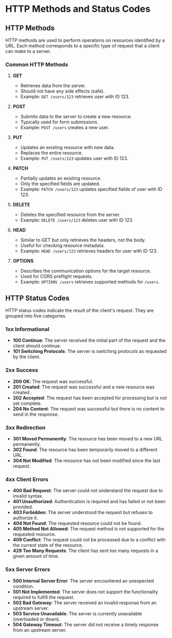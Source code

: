 # HTTP Methods and Status Codes

## HTTP Methods

HTTP methods are used to perform operations on resources identified by a URL. Each method corresponds to a specific type of request that a client can make to a server.

### Common HTTP Methods

1. **GET**

   - Retrieves data from the server.
   - Should not have any side effects (safe).
   - Example: `GET /users/123` retrieves user with ID 123.

2. **POST**

   - Submits data to the server to create a new resource.
   - Typically used for form submissions.
   - Example: `POST /users` creates a new user.

3. **PUT**

   - Updates an existing resource with new data.
   - Replaces the entire resource.
   - Example: `PUT /users/123` updates user with ID 123.

4. **PATCH**

   - Partially updates an existing resource.
   - Only the specified fields are updated.
   - Example: `PATCH /users/123` updates specified fields of user with ID 123.

5. **DELETE**

   - Deletes the specified resource from the server.
   - Example: `DELETE /users/123` deletes user with ID 123.

6. **HEAD**

   - Similar to GET but only retrieves the headers, not the body.
   - Useful for checking resource metadata.
   - Example: `HEAD /users/123` retrieves headers for user with ID 123.

7. **OPTIONS**
   - Describes the communication options for the target resource.
   - Used for CORS preflight requests.
   - Example: `OPTIONS /users` retrieves supported methods for `/users`.

## HTTP Status Codes

HTTP status codes indicate the result of the client's request. They are grouped into five categories.

### 1xx Informational

- **100 Continue**: The server received the initial part of the request and the client should continue.
- **101 Switching Protocols**: The server is switching protocols as requested by the client.

### 2xx Success

- **200 OK**: The request was successful.
- **201 Created**: The request was successful and a new resource was created.
- **202 Accepted**: The request has been accepted for processing but is not yet complete.
- **204 No Content**: The request was successful but there is no content to send in the response.

### 3xx Redirection

- **301 Moved Permanently**: The resource has been moved to a new URL permanently.
- **302 Found**: The resource has been temporarily moved to a different URL.
- **304 Not Modified**: The resource has not been modified since the last request.

### 4xx Client Errors

- **400 Bad Request**: The server could not understand the request due to invalid syntax.
- **401 Unauthorized**: Authentication is required and has failed or not been provided.
- **403 Forbidden**: The server understood the request but refuses to authorize it.
- **404 Not Found**: The requested resource could not be found.
- **405 Method Not Allowed**: The request method is not supported for the requested resource.
- **409 Conflict**: The request could not be processed due to a conflict with the current state of the resource.
- **429 Too Many Requests**: The client has sent too many requests in a given amount of time.

### 5xx Server Errors

- **500 Internal Server Error**: The server encountered an unexpected condition.
- **501 Not Implemented**: The server does not support the functionality required to fulfill the request.
- **502 Bad Gateway**: The server received an invalid response from an upstream server.
- **503 Service Unavailable**: The server is currently unavailable (overloaded or down).
- **504 Gateway Timeout**: The server did not receive a timely response from an upstream server.
